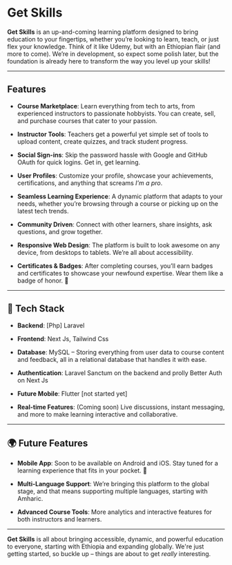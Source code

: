 # Get Skills 

**Get Skills** is an up-and-coming learning platform designed to bring education to your fingertips, whether you’re looking to learn, teach, or just flex your knowledge. Think of it like Udemy, but with an Ethiopian flair (and more to come). We’re in development, so expect some polish later, but the foundation is already here to transform the way you level up your skills!

---

## Features

- **Course Marketplace**: Learn everything from tech to arts, from experienced instructors to passionate hobbyists. You can create, sell, and purchase courses that cater to your passion.
  
- **Instructor Tools**: Teachers get a powerful yet simple set of tools to upload content, create quizzes, and track student progress.
  
- **Social Sign-ins**: Skip the password hassle with Google and GitHub OAuth for quick logins. Get in, get learning.

- **User Profiles**: Customize your profile, showcase your achievements, certifications, and anything that screams *I’m a pro*.

- **Seamless Learning Experience**: A dynamic platform that adapts to your needs, whether you’re browsing through a course or picking up on the latest tech trends.

- **Community Driven**: Connect with other learners, share insights, ask questions, and grow together.

- **Responsive Web Design**: The platform is built to look awesome on any device, from desktops to tablets. We’re all about accessibility.

- **Certificates & Badges**: After completing courses, you’ll earn badges and certificates to showcase your newfound expertise. Wear them like a badge of honor. 🏅

---

## 🔧 Tech Stack

- **Backend**: [Php] Laravel
  
- **Frontend**: Next Js, Tailwind Css

- **Database**: MySQL – Storing everything from user data to course content and feedback, all in a relational database that handles it with ease.

- **Authentication**: Laravel Sanctum on the backend and prolly Better Auth on Next Js

- **Future Mobile**: Flutter [not started yet]

- **Real-time Features**: (Coming soon) Live discussions, instant messaging, and more to make learning interactive and collaborative.

---

## 🌍 Future Features

- **Mobile App**: Soon to be available on Android and iOS. Stay tuned for a learning experience that fits in your pocket. 📱
  
- **Multi-Language Support**: We’re bringing this platform to the global stage, and that means supporting multiple languages, starting with Amharic.

- **Advanced Course Tools**: More analytics and interactive features for both instructors and learners.

---

**Get Skills** is all about bringing accessible, dynamic, and powerful education to everyone, starting with Ethiopia and expanding globally. We're just getting started, so buckle up – things are about to get *really* interesting. 

